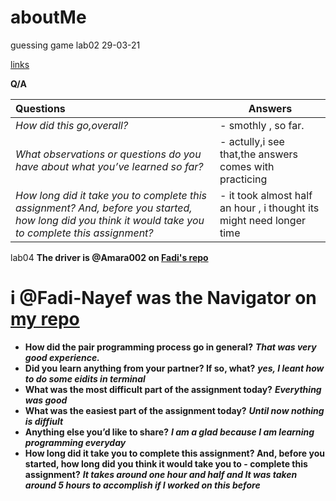 # aboutMe
guessing game
lab02 29-03-21

[links](https://github.com/LTUC/amman-201d20/tree/main/configs)

**Q/A**

Questions  | Answers 
|:------ | ------ |
|*How did this go,overall?*|- smothly , so far.|
| *What observations or questions do you have about what you’ve learned so far?*|- actully,i see that,the answers comes with practicing|
| *How long did it take you to complete this assignment? And, before you started, how long did you think it would take you to complete this assignment?*| - it took almost half an hour , i thought its might need longer time |


lab04
 **The driver is @Amara002 on [Fadi's repo](https://github.com/Amara002/abooutMe)**
 # i @Fadi-Nayef was the Navigator on  [my repo ](https://github.com/Fadi-Nayef/abooutMe)
  


 -  **How did the pair programming process go in general?**
    ***That was very good experience.***
 - **Did you learn anything from your partner? If so, what?**
    ***yes, I leant how to do some eidits in terminal***
 - **What was the most difficult part of the assignment today?**
   ***Everything was good***
 - **What was the easiest part of the assignment today?**
   ***Until now nothing is diffiult***
 - **Anything else you’d like to share?**
   ***I am a glad because I am learning programming everyday***
- **How long did it take you to complete this assignment? And, before you started, how long did you think it would take you to    -  complete this assignment?**
  ***It takes around one hour and half and It was taken around 5 hours to accomplish if I worked on this before***

